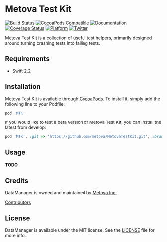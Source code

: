 # Metova Test Kit

[![Build Status](https://travis-ci.org/metova/MetovaTestKit.svg)](https://travis-ci.org/metova/MetovaTestKit)
[![CocoaPods Compatible](https://img.shields.io/cocoapods/v/MetovaTestKit.svg)](https://img.shields.io/cocoapods/v/MetovaTestKit.svg)
[![Documentation](https://img.shields.io/cocoapods/metrics/doc-percent/MetovaTestKit.svg)](http://cocoadocs.org/docsets/MetovaTestKit/)
[![Coverage Status](https://coveralls.io/repos/github/metova/MetovaTestKit/badge.svg?branch=master)](https://coveralls.io/github/metova/MetovaTestKit?branch=master)
[![Platform](https://img.shields.io/cocoapods/p/MetovaTestKit.svg?style=flat)](http://cocoadocs.org/docsets/MetovaTestKit)
[![Twitter](https://img.shields.io/badge/twitter-@Metova-3CAC84.svg)](http://twitter.com/metova)

Metova Test Kit is a collection of useful test helpers, primarily designed around turning crashing tests into failing tests.

## Requirements

- Swift 2.2

## Installation

Metova Test Kit is available through [CocoaPods](http://cocoapods.org). To install it, simply add the following line to your Podfile:

```ruby
pod 'MTK'
```

If you would like to test a beta version of Metova Test Kit, you can install the latest from develop:

```ruby
pod 'MTK', :git => 'https://github.com/metova/MetovaTestKit.git', :branch => 'develop'
```

## Usage

#### TODO

## Credits

DataManager is owned and maintained by [Metova Inc.](https://metova.com)

[Contributors](https://github.com/Metova/MetovaTestKit/graphs/contributors)

## License

DataManager is available under the MIT license. See the [LICENSE](LICENSE) file for more info.
